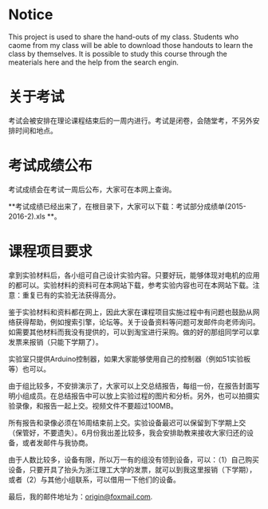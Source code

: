 # Notice

This project is used to share the hand-outs of my class. Students who caome from my class will be able to download those handouts to learn the class by themselves. It is possible to study this course through the meaterials here and the help from the search engin. 

# 关于考试

考试会被安排在理论课程结束后的一周内进行。考试是闭卷，会随堂考，不另外安排时间和地点。

# 考试成绩公布

考试成绩会在考试一周后公布，大家可在本网上查询。

**考试成绩已经出来了，在根目录下，大家可以下载：考试部分成绩单(2015-2016-2).xls **。

# 课程项目要求

拿到实验材料后，各小组可自己设计实验内容。只要好玩，能够体现对电机的应用的都可以。实验材料的资料可在本网站下载，参考实验内容也可在本网站下载。注意：重复已有的实验无法获得高分。

鉴于实验材料和资料都在网上，因此大家在课程项目实施过程中有问题也鼓励从网络获得帮助，例如搜索引擎，论坛等。关于设备资料等问题可发邮件向老师询问。如需要其他材料而我没有提供的，可以到淘宝进行采购。做的好的那组同学可以拿发票来报销（只能下学期了）。

实验室只提供Arduino控制器，如果大家能够使用自己的控制器（例如51实验板等）也可以。

由于组比较多，不安排演示了，大家可以上交总结报告，每组一份，在报告封面写明小组成员。在总结报告中可以放上实验过程的图片和分析。另外，也可以拍摄实验录像，和报告一起上交。视频文件不要超过100MB。

所有报告和录像必须在16周结束前上交。实验设备最迟可以保留到下学期上交（保管好，不要遗失）。6月份我出差比较多，我会安排助教来接收大家归还的设备，或者发邮件与我协商。

由于人数比较多，设备有限，所以万一有的组没有领到设备，可以：（1）自己购买设备，只要开具了抬头为浙江理工大学的发票，就可以到我这里报销（下学期），或者（2）与其他小组联系，可以借用一下他们的设备。

最后，我的邮件地址为：origin@foxmail.com.
